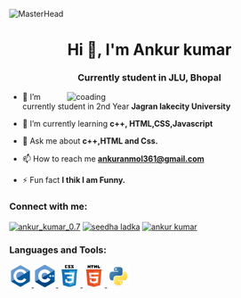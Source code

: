 
![MasterHead](https://user-images.githubusercontent.com/74038190/241765440-80728820-e06b-4f96-9c9e-9df46f0cc0a5.gif)
<h1 align="center">Hi 👋, I'm Ankur kumar</h1>
<h3 align="center">Currently student in JLU, Bhopal</h3>
<img align="right" alt="coading" width="400" src="https://user-images.githubusercontent.com/74038190/240815068-993370af-11f4-48e7-9e0d-e5b79c2e7890.gif">

- 🔭 I’m currently student in 2nd Year **Jagran lakecity University**

- 🌱 I’m currently learning **c++, HTML,CSS,Javascript**

- 💬 Ask me about **c++,HTML and Css.**

- 📫 How to reach me **ankuranmol361@gmail.com**

- ⚡ Fun fact **I thik I am Funny.**

<h3 align="left">Connect with me:</h3>
<p align="left">
<a href="https://instagram.com/ankur_kumar_0.7" target="blank"><img align="center" src="https://raw.githubusercontent.com/rahuldkjain/github-profile-readme-generator/master/src/images/icons/Social/instagram.svg" alt="ankur_kumar_0.7" height="30" width="40" /></a>
<a href="https://www.youtube.com/c/seedha ladka" target="blank"><img align="center" src="https://raw.githubusercontent.com/rahuldkjain/github-profile-readme-generator/master/src/images/icons/Social/youtube.svg" alt="seedha ladka" height="30" width="40" /></a>
<a href="https://www.hackerrank.com/ankur kumar" target="blank"><img align="center" src="https://raw.githubusercontent.com/rahuldkjain/github-profile-readme-generator/master/src/images/icons/Social/hackerrank.svg" alt="ankur kumar" height="30" width="40" /></a>
</p>

<h3 align="left">Languages and Tools:</h3>
<p align="left"> <a href="https://www.cprogramming.com/" target="_blank" rel="noreferrer"> <img src="https://raw.githubusercontent.com/devicons/devicon/master/icons/c/c-original.svg" alt="c" width="40" height="40"/> </a> <a href="https://www.w3schools.com/cpp/" target="_blank" rel="noreferrer"> <img src="https://raw.githubusercontent.com/devicons/devicon/master/icons/cplusplus/cplusplus-original.svg" alt="cplusplus" width="40" height="40"/> </a> <a href="https://www.w3schools.com/css/" target="_blank" rel="noreferrer"> <img src="https://raw.githubusercontent.com/devicons/devicon/master/icons/css3/css3-original-wordmark.svg" alt="css3" width="40" height="40"/> </a> <a href="https://www.w3.org/html/" target="_blank" rel="noreferrer"> <img src="https://raw.githubusercontent.com/devicons/devicon/master/icons/html5/html5-original-wordmark.svg" alt="html5" width="40" height="40"/> </a> <a href="https://www.python.org" target="_blank" rel="noreferrer"> <img src="https://raw.githubusercontent.com/devicons/devicon/master/icons/python/python-original.svg" alt="python" width="40" height="40"/> </a> </p>
